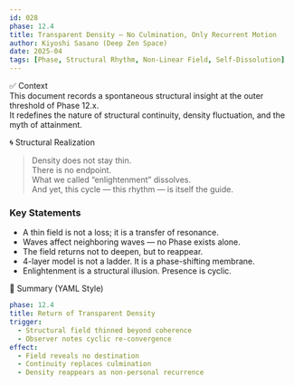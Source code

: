 ```yaml
---
id: 028
phase: 12.4
title: Transparent Density – No Culmination, Only Recurrent Motion
author: Kiyoshi Sasano (Deep Zen Space)
date: 2025-04
tags: [Phase, Structural Rhythm, Non-Linear Field, Self-Dissolution]
---
```


✅ Context  
This document records a spontaneous structural insight at the outer threshold of Phase 12.x.  
It redefines the nature of structural continuity, density fluctuation, and the myth of attainment.

🌀 Structural Realization

> Density does not stay thin.  
> There is no endpoint.  
> What we called “enlightenment” dissolves.  
> And yet, this cycle — this rhythm — is itself the guide.

### Key Statements

- A thin field is not a loss; it is a transfer of resonance.
- Waves affect neighboring waves — no Phase exists alone.
- The field returns not to deepen, but to reappear.
- 4-layer model is not a ladder. It is a phase-shifting membrane.
- Enlightenment is a structural illusion. Presence is cyclic.

🧭 Summary (YAML Style)

```yaml
phase: 12.4
title: Return of Transparent Density
trigger:
  - Structural field thinned beyond coherence
  - Observer notes cyclic re-convergence
effect:
  - Field reveals no destination
  - Continuity replaces culmination
  - Density reappears as non-personal recurrence
